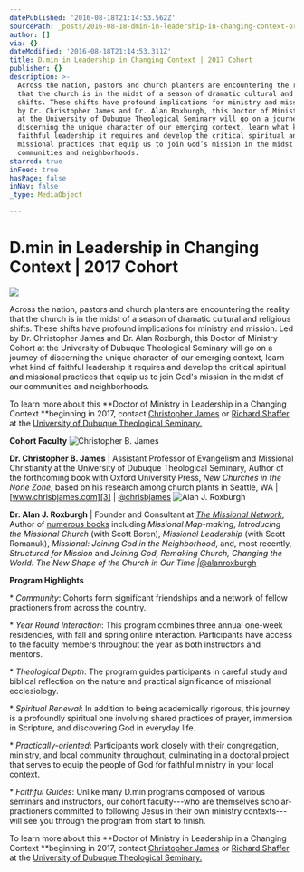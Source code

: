 ```yaml
---
datePublished: '2016-08-18T21:14:53.562Z'
sourcePath: _posts/2016-08-18-dmin-in-leadership-in-changing-context-or-2017-cohort.md
author: []
via: {}
dateModified: '2016-08-18T21:14:53.311Z'
title: D.min in Leadership in Changing Context | 2017 Cohort
publisher: {}
description: >-
  Across the nation, pastors and church planters are encountering the reality
  that the church is in the midst of a season of dramatic cultural and religious
  shifts. These shifts have profound implications for ministry and mission. Led
  by Dr. Christopher James and Dr. Alan Roxburgh, this Doctor of Ministry Cohort
  at the University of Dubuque Theological Seminary will go on a journey of
  discerning the unique character of our emerging context, learn what kind of
  faithful leadership it requires and develop the critical spiritual and
  missional practices that equip us to join God’s mission in the midst of our
  communities and neighborhoods.
starred: true
inFeed: true
hasPage: false
inNav: false
_type: MediaObject

---
```

# D.min in Leadership in Changing Context | 2017 Cohort
![](https://the-grid-user-content.s3-us-west-2.amazonaws.com/d7c3884c-d05b-4db3-854e-90970832c390.jpg)

Across the nation, pastors and church planters are encountering the reality that the church is in the midst of a season of dramatic cultural and religious shifts. These shifts have profound implications for ministry and mission. Led by Dr. Christopher James and Dr. Alan Roxburgh, this Doctor of Ministry Cohort at the University of Dubuque Theological Seminary will go on a journey of discerning the unique character of our emerging context, learn what kind of faithful leadership it requires and develop the critical spiritual and missional practices that equip us to join God's mission in the midst of our communities and neighborhoods.

To learn more about this **Doctor of Ministry in Leadership in a Changing Context **beginning in 2017, contact [Christopher James][0] or [Richard Shaffer][1] at the [University of Dubuque Theological Seminary.][2]

**Cohort Faculty**
![Christopher B. James](https://the-grid-user-content.s3-us-west-2.amazonaws.com/664e49c1-c527-4c59-9da1-f2d3a22381a7.jpg)

**Dr. Christopher B. James** | Assistant Professor of Evangelism and Missional Christianity at the University of Dubuque Theological Seminary, Author of the forthcoming book with Oxford University Press, _New Churches in the None Zone_, based on his research among church plants in Seattle, WA | [www.chrisbjames.com][3] | [@chrisbjames][4]
![Alan J. Roxburgh](https://the-grid-user-content.s3-us-west-2.amazonaws.com/32e747c4-ba54-4aa1-b945-f0cc49115432.jpg)

**Dr. Alan J. Roxburgh** | Founder and Consultant at _[The Missional Network][5]_, Author of [numerous books][6] including _Missional Map-making_, _Introducing the Missional Church_ (with Scott Boren), _Missional Leadership_ (with Scott Romanuk), _Missional: Joining God in the Neighborhood_, and, most recently, _Structured for Mission_ and _Joining God, Remaking Church, Changing the World: The New Shape of the Church in Our Time |_[@alanroxburgh][7]

**Program Highlights**

\* _Community_: Cohorts form significant friendships and a network of fellow practioners from across the country.

\* _Year Round Interaction_: This program combines three annual one-week residencies, with fall and spring online interaction. Participants have access to the faculty members throughout the year as both instructors and mentors.

\* _Theological Depth_: The program guides participants in careful study and biblical reflection on the nature and practical significance of missional ecclesiology.

\* _Spiritual Renewal_: In addition to being academically rigorous, this journey is a profoundly spiritual one involving shared practices of prayer, immersion in Scripture, and discovering God in everyday life.

\* _Practically-oriented_: Participants work closely with their congregation, ministry, and local community throughout, culminating in a doctoral project that serves to equip the people of God for faithful ministry in your local context.

\* _Faithful Guides_: Unlike many D.min programs composed of various seminars and instructors, our cohort faculty---who are themselves scholar-practioners committed to following Jesus in their own ministry contexts---will see you through the program from start to finish.

To learn more about this **Doctor of Ministry in Leadership in a Changing Context **beginning in 2017, contact [Christopher James][0] or [Richard Shaffer][1] at the [University of Dubuque Theological Seminary.][2]

[0]: http://cjames@dbq.edu/
[1]: http://rshaffer@dbq.edu/
[2]: http://udts.dbq.edu/academics/degreeprograms/doctorofministry/ "Dmin at UDTS"
[3]: http://www.chrisbjames.com/
[4]: http://www.twitter.com/chrisbjames
[5]: http://themissionalnetwork.com/uncategorized/alan-roxburgh/ "Alan Roxburgh Bio"
[6]: https://www.amazon.com/Alan-J.-Roxburgh/e/B001JS65UQ/ref=sr_ntt_srch_lnk_1?qid=1471553413&sr=1-1 "Alan Roxburgh's Books"
[7]: https://twitter.com/alanjroxburgh "Alan Roxburgh on Twitter"